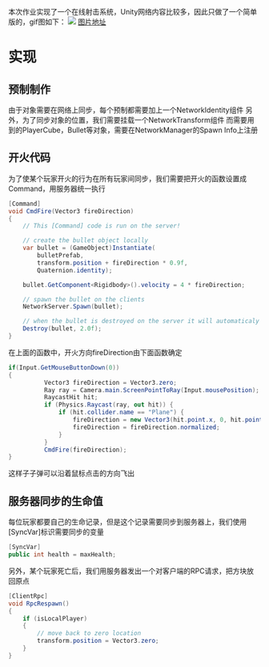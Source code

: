 本次作业实现了一个在线射击系统，Unity网络内容比较多，因此只做了一个简单版的，gif图如下：
![](http://imglf3.nosdn.127.net/img/SFdCQXBERFlWT1I2Vmx2bUYzMEpoT0xJOHQ2SnZWMDJFcUNlRHZJTnFiTTVBWGtrdGFTNVlnPT0.gif)
[图片地址](http://imglf3.nosdn.127.net/img/SFdCQXBERFlWT1I2Vmx2bUYzMEpoT0xJOHQ2SnZWMDJFcUNlRHZJTnFiTTVBWGtrdGFTNVlnPT0.gif)
# 实现
## 预制制作
由于对象需要在网络上同步，每个预制都需要加上一个NetworkIdentity组件
另外，为了同步对象的位置，我们需要挂载一个NetworkTransform组件
而需要用到的PlayerCube，Bullet等对象，需要在NetworkManager的Spawn Info上注册

## 开火代码
为了使某个玩家开火的行为在所有玩家间同步，我们需要把开火的函数设置成Command，用服务器统一执行
```C#
[Command]
void CmdFire(Vector3 fireDirection)
{
	// This [Command] code is run on the server!

	// create the bullet object locally
	var bullet = (GameObject)Instantiate(
		bulletPrefab,
		transform.position + fireDirection * 0.9f,
		Quaternion.identity);

	bullet.GetComponent<Rigidbody>().velocity = 4 * fireDirection;

	// spawn the bullet on the clients
	NetworkServer.Spawn(bullet);

	// when the bullet is destroyed on the server it will automaticaly be destroyed on clients
	Destroy(bullet, 2.0f);      
}
```
在上面的函数中，开火方向fireDirection由下面函数确定
```C#
if(Input.GetMouseButtonDown(0))
{
          Vector3 fireDirection = Vector3.zero;
          Ray ray = Camera.main.ScreenPointToRay(Input.mousePosition);
          RaycastHit hit;
          if (Physics.Raycast(ray, out hit)) {
              if (hit.collider.name == "Plane") {
                  fireDirection = new Vector3(hit.point.x, 0, hit.point.z) - transform.position;
                  fireDirection = fireDirection.normalized;
              }
          }
          CmdFire(fireDirection);
}
```
这样子子弹可以沿着鼠标点击的方向飞出

## 服务器同步的生命值
每位玩家都要自己的生命记录，但是这个记录需要同步到服务器上，我们使用[SyncVar]标识需要同步的变量
 ```C#
[SyncVar]
public int health = maxHealth;
```
另外，某个玩家死亡后，我们用服务器发出一个对客户端的RPC请求，把方块放回原点
```C#
[ClientRpc]
void RpcRespawn()
{
	if (isLocalPlayer)
	{
		// move back to zero location
		transform.position = Vector3.zero;
	}
}
```
